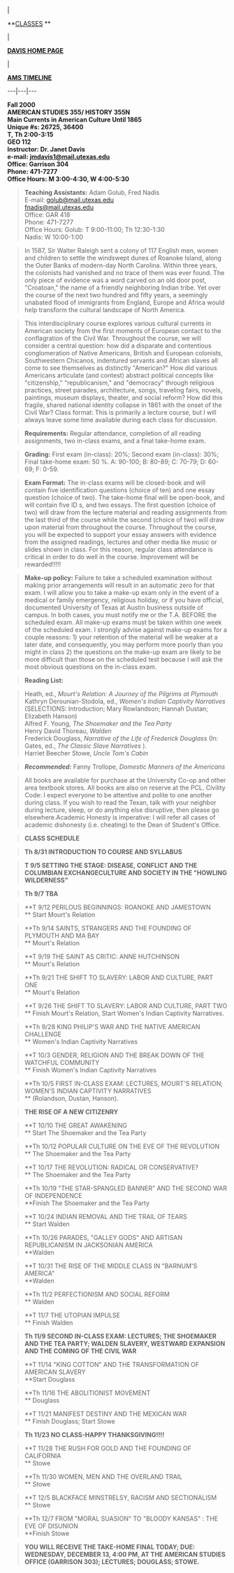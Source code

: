 |

**[CLASSES](classes.htm) **

|

**[DAVIS HOME PAGE](../index.htm)**

|

**[AMS TIMELINE](../timeline/timeline.htm)**  
  
---|---|---  
  


****Fall 2000**  
AMERICAN STUDIES 355/ HISTORY 355N  
Main Currents in American Culture Until 1865  
Unique #s: 26725, 36400  
T, Th 2:00-3:15  
GEO 112  
Instructor: Dr. Janet Davis  
e-mail: jmdavis1@mail.utexas.edu  
Office: Garrison 304  
Phone: 471-7277  
Office Hours: M 3:00-4:30, W 4:00-5:30**



> **Teaching Assistants:** Adam Golub, Fred Nadis  
>  E-mail: golub@mail.utexas.edu  
>  fnadis@mail.utexas.edu  
>  Office: GAR 418  
>  Phone: 471-7277  
>  Office Hours: Golub: T 9:00-11:00; Th 12:30-1:30  
>  Nadis: W 10:00-1:00

>

> In 1587, Sir Walter Raleigh sent a colony of 117 English men, women and
children to settle the windswept dunes of Roanoke Island, along the Outer
Banks of modern-day North Carolina. Within three years, the colonists had
vanished and no trace of them was ever found. The only piece of evidence was a
word carved on an old door post, "Croatoan," the name of a friendly
neighboring Indian tribe. Yet over the course of the next two hundred and
fifty years, a seemingly unabated flood of immigrants from England, Europe and
Africa would help transform the cultural landscape of North America.

>

> This interdisciplinary course explores various cultural currents in American
society from the first moments of European contact to the conflagration of the
Civil War. Throughout the course, we will consider a central question: how did
a disparate and contentious conglomeration of Native Americans, British and
European colonists, Southwestern Chicanos, indentured servants and African
slaves all come to see themselves as distinctly "American?" How did various
Americans articulate (and contest) abstract political concepts like
"citizenship," "republicanism," and "democracy" through religious practices,
street parades, architecture, songs, traveling fairs, novels, paintings,
museum displays, theater, and social reform? How did this fragile, shared
national identity collapse in 1861 with the onset of the Civil War? Class
format: This is primarily a lecture course, but I will always leave some time
available during each class for discussion.

>

> **Requirements:** Regular attendance, completion of all reading assignments,
two in-class exams, and a final take-home exam.

>

> **Grading:** First exam (in-class): 20%; Second exam (in-class): 30%; Final
take-home exam: 50 %. A: 90-100; B: 80-89; C: 70-79; D: 60-69; F: 0-59.

>

> **Exam Format:** The in-class exams will be closed-book and will contain
five identification questions (choice of ten) and one essay question (choice
of two). The take-home final will be open-book, and will contain five ID s,
and two essays. The first question (choice of two) will draw from the lecture
material and reading assignments from the last third of the course while the
second (choice of two) will draw upon material from throughout the course.
Throughout the course, you will be expected to support your essay answers with
evidence from the assigned readings, lectures and other media like music or
slides shown in class. For this reason, regular class attendance is critical
in order to do well in the course. Improvement will be rewarded!!!!!

>

> **Make-up policy:** Failure to take a scheduled examination without making
prior arrangements will result in an automatic zero for that exam. I will
allow you to take a make-up exam only in the event of a medical or family
emergency, religious holiday, or if you have official, documented University
of Texas at Austin business outside of campus. In both cases, you must notify
me or the T.A. BEFORE the scheduled exam. All make-up exams must be taken
within one week of the scheduled exam. I strongly advise against make-up exams
for a couple reasons: 1) your retention of the material will be weaker at a
later date, and consequently, you may perform more poorly than you might in
class 2) the questions on the make-up exam are likely to be more difficult
than those on the scheduled test because I will ask the most obvious questions
on the in-class exam.

>

> **Reading List:**

>

> Heath, ed., _Mourt's Relation: A Journey of the Pilgrims at Plymouth_  
>  Kathryn Derounian-Stodola, ed., _Women's Indian Captivity Narratives_
(SELECTIONS: Introduction; Mary Rowlandson; Hannah Dustan; Elizabeth Hanson)  
>  Alfred F. Young, _The Shoemaker and the Tea Party_  
>  Henry David Thoreau, _Walden_  
>  Frederick Douglass, _Narrative of the Life of Frederick Douglass_ (In:
Gates, ed., _The Classic Slave Narratives_ ).  
>  Harriet Beecher Stowe, _Uncle Tom's Cabin_

>

> _**Recommended:**_ Fanny Trollope, _Domestic Manners of the Americans_

>

> All books are available for purchase at the University Co-op and other area
textbook stores. All books are also on reserve at the PCL. Civility Code: I
expect everyone to be attentive and polite to one another during class. If you
wish to read the Texan, talk with your neighbor during lecture, sleep, or do
anything else disruptive, then please go elsewhere.Academic Honesty is
imperative: I will refer all cases of academic dishonesty (i.e. cheating) to
the Dean of Student's Office.

>

> ******CLASS SCHEDULE******

>

> **Th 8/31 INTRODUCTION TO COURSE AND SYLLABUS**

>

> **T 9/5 SETTING THE STAGE: DISEASE, CONFLICT AND THE COLUMBIAN
EXCHANGECULTURE AND SOCIETY IN THE "HOWLING WILDERNESS"**

>

> **Th 9/7 TBA**

>

> **T 9/12 PERILOUS BEGINNINGS: ROANOKE AND JAMESTOWN  
>  ** Start Mourt's Relation

>

> **Th 9/14 SAINTS, STRANGERS AND THE FOUNDING OF PLYMOUTH AND MA BAY  
>  ** Mourt's Relation

>

> **T 9/19 THE SAINT AS CRITIC: ANNE HUTCHINSON  
>  ** Mourt's Relation

>

> **Th 9/21 THE SHIFT TO SLAVERY: LABOR AND CULTURE, PART ONE  
>  ** Mourt's Relation

>

> **T 9/26 THE SHIFT TO SLAVERY: LABOR AND CULTURE, PART TWO  
>  ** Finish Mourt's Relation, Start Women's Indian Captivity Narratives.

>

> **Th 9/28 KING PHILIP'S WAR AND THE NATIVE AMERICAN CHALLENGE  
>  ** Women's Indian Captivity Narratives

>

> **T 10/3 GENDER, RELIGION AND THE BREAK DOWN OF THE WATCHFUL COMMUNITY  
>  ** Finish Women's Indian Captivity Narratives

>

> **Th 10/5 FIRST IN-CLASS EXAM: LECTURES, MOURT'S RELATION; WOMEN'S INDIAN
CAPTIVITY NARRATIVES  
>  ** (Rolandson, Dustan, Hanson).

>

> **THE RISE OF A NEW CITIZENRY**

>

> **T 10/10 THE GREAT AWAKENING  
>  ** Start The Shoemaker and the Tea Party

>

> **Th 10/12 POPULAR CULTURE ON THE EVE OF THE REVOLUTION  
>  ** The Shoemaker and the Tea Party

>

> **T 10/17 THE REVOLUTION: RADICAL OR CONSERVATIVE?  
>  ** The Shoemaker and the Tea Party

>

> **Th 10/19 "THE STAR-SPANGLED BANNER" AND THE SECOND WAR OF INDEPENDENCE  
>  **Finish The Shoemaker and the Tea Party

>

> **T 10/24 INDIAN REMOVAL AND THE TRAIL OF TEARS  
>  ** Start Walden

>

> **Th 10/26 PARADES, "GALLEY GODS" AND ARTISAN REPUBLICANISM IN JACKSONIAN
AMERICA  
>  **Walden

>

> **T 10/31 THE RISE OF THE MIDDLE CLASS IN "BARNUM'S AMERICA"  
>  **Walden

>

> **Th 11/2 PERFECTIONISM AND SOCIAL REFORM  
>  ** Walden

>

> **T 11/7 THE UTOPIAN IMPULSE  
>  ** Finish Walden

>

> **Th 11/9 SECOND IN-CLASS EXAM: LECTURES; THE SHOEMAKER AND THE TEA PARTY;
WALDEN** **SLAVERY, WESTWARD EXPANSION AND THE COMING OF THE CIVIL WAR**

>

> **T 11/14 "KING COTTON" AND THE TRANSFORMATION OF AMERICAN SLAVERY  
>  **Start Douglass

>

> **Th 11/16 THE ABOLITIONIST MOVEMENT  
>  ** Douglass

>

> **T 11/21 MANIFEST DESTINY AND THE MEXICAN WAR  
>  ** Finish Douglass; Start Stowe

>

> **Th 11/23 NO CLASS-HAPPY THANKSGIVING!!!!**

>

> **T 11/28 THE RUSH FOR GOLD AND THE FOUNDING OF CALIFORNIA  
>  ** Stowe

>

> **Th 11/30 WOMEN, MEN AND THE OVERLAND TRAIL  
>  ** Stowe

>

> **T 12/5 BLACKFACE MINSTRELSY, RACISM AND SECTIONALISM  
>  ** Stowe

>

> **Th 12/7 FROM "MORAL SUASION" TO "BLOODY KANSAS" : THE EVE OF DISUNION  
>  **Finish Stowe

>

> **YOU WILL RECEIVE THE TAKE-HOME FINAL TODAY; DUE: WEDNESDAY, DECEMBER 13,
4:00 PM, AT THE AMERICAN STUDIES OFFICE (GARRISON 303); LECTURES; DOUGLASS;
STOWE.**

>  





